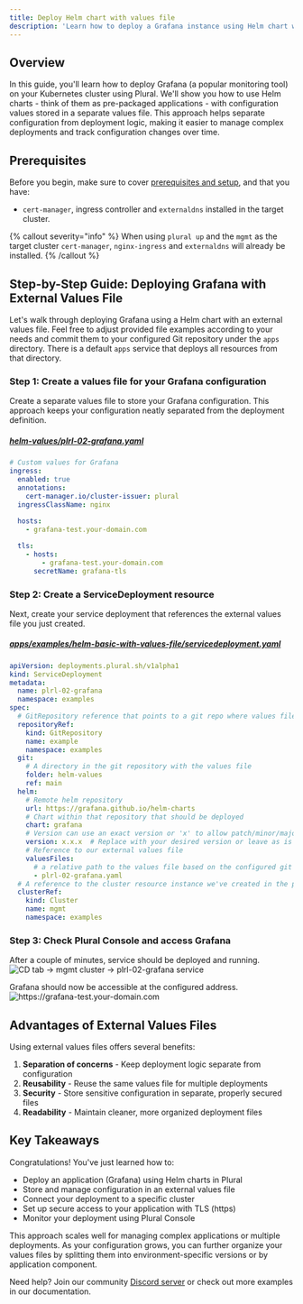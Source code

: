 ```yaml
---
title: Deploy Helm chart with values file
description: 'Learn how to deploy a Grafana instance using Helm chart with configuration values stored in a separate values file, including ingress setup and TLS configuration'
---
```


## Overview

In this guide, you'll learn how to deploy Grafana (a popular monitoring tool) on your Kubernetes cluster using Plural.
We'll show you how to use Helm charts - think of them as pre-packaged applications - with configuration values stored in a separate values file.
This approach helps separate configuration from deployment logic, making it easier to manage complex deployments and track
configuration changes over time.

## Prerequisites

Before you begin, make sure to cover [prerequisites and setup](../#prerequisites), and that you have:
- `cert-manager`, ingress controller and `externaldns` installed in the target cluster.

{% callout severity="info" %}
When using `plural up` and the `mgmt` as the target cluster `cert-manager`, `nginx-ingress` and `externaldns` will already be installed.
{% /callout %}

## Step-by-Step Guide: Deploying Grafana with External Values File
Let's walk through deploying Grafana using a Helm chart with an external values file. Feel free to adjust provided file
examples according to your needs and commit them to your configured Git repository under the `apps` directory. There is a
default `apps` service that deploys all resources from that directory.

### Step 1: Create a values file for your Grafana configuration
Create a separate values file to store your Grafana configuration. This approach keeps your configuration neatly separated from the deployment definition.

##### [helm-values/plrl-02-grafana.yaml](#TODO)
```yaml
# Custom values for Grafana
ingress:
  enabled: true
  annotations:
    cert-manager.io/cluster-issuer: plural
  ingressClassName: nginx
  
  hosts:
    - grafana-test.your-domain.com

  tls:
    - hosts:
        - grafana-test.your-domain.com
      secretName: grafana-tls
```
### Step 2: Create a ServiceDeployment resource
Next, create your service deployment that references the external values file you just created.

##### [apps/examples/helm-basic-with-values-file/servicedeployment.yaml](#TODO)
```yaml
apiVersion: deployments.plural.sh/v1alpha1
kind: ServiceDeployment
metadata:
  name: plrl-02-grafana
  namespace: examples
spec:
  # GitRepository reference that points to a git repo where values file is stored
  repositoryRef:
    kind: GitRepository
    name: example
    namespace: examples
  git:
    # A directory in the git repository with the values file
    folder: helm-values
    ref: main
  helm:
    # Remote helm repository
    url: https://grafana.github.io/helm-charts
    # Chart within that repository that should be deployed
    chart: grafana
    # Version can use an exact version or 'x' to allow patch/minor/major version bumps without user interaction
    version: x.x.x  # Replace with your desired version or leave as is to always use the latest version
    # Reference to our external values file
    valuesFiles:
      # a relative path to the values file based on the configured git folder
      - plrl-02-grafana.yaml
  # A reference to the cluster resource instance we've created in the previous step
  clusterRef:
    kind: Cluster
    name: mgmt
    namespace: examples
```

### Step 3: Check Plural Console and access Grafana
After a couple of minutes, service should be deployed and running.
![](/assets/examples/plrl-02-grafana-1.png 'CD tab -> mgmt cluster -> plrl-02-grafana service')

Grafana should now be accessible at the configured address.
![](/assets/examples/plrl-01-grafana-2.png 'https://grafana-test.your-domain.com')

## Advantages of External Values Files
Using external values files offers several benefits:
1. **Separation of concerns** - Keep deployment logic separate from configuration
3. **Reusability** - Reuse the same values file for multiple deployments
4. **Security** - Store sensitive configuration in separate, properly secured files
5. **Readability** - Maintain cleaner, more organized deployment files

## Key Takeaways
Congratulations! You've just learned how to:
- Deploy an application (Grafana) using Helm charts in Plural
- Store and manage configuration in an external values file
- Connect your deployment to a specific cluster
- Set up secure access to your application with TLS (https)
- Monitor your deployment using Plural Console

This approach scales well for managing complex applications or multiple deployments. As your configuration grows, you can further organize your values files by splitting them into environment-specific versions or by application component.

Need help? Join our community [Discord server](https://discord.com/invite/bEBAMXV64s) or check out more examples in our documentation.
